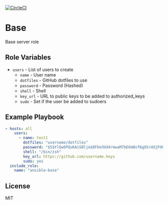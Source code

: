 [![CircleCI](https://circleci.com/gh/mtpettyp/ansible-base.svg?style=svg)](https://circleci.com/gh/mtpettyp/ansible-base)



Base
====

Base server role


Role Variables
--------------

* `users` - List of users to create
    * `name` - User name
    * `dotfiles` - GitHub dotfiles to use
    * `password` - Password (Hashed)
    * `shell` - Shell
    * `key_url` - URL to public keys to be added to authorized_keys
    * `sudo` - Set if the user be added to sudoers


Example Playbook
----------------

```yaml
- hosts: all
    users:
      - name: test1
        dotfiles: "username/dotfiles"
        password: "$5$YlQw6PQuKAiSBljo$8Fkm3Ud4rmwaM7bE6mNsf6gOSrddjFUKGJw.j80fOU8"
        shell: "/bin/zsh"
        key_url: https://github.com/username.keys
        sudo: yes
  include_role:
    name: "ansible-base"
```


License
-------

MIT

